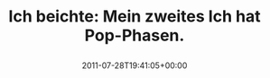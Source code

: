 ---
retweeted: false
source: <a href="http://twitter.com/download/android" rel="nofollow">Twitter for Android</a>
entities:
  hashtags: []
  symbols: []
  user_mentions: []
  urls:
  - url: http://t.co/GWISuLH
    expanded_url: http://yfrog.com/klooukssj
    display_url: yfrog.com/klooukssj
    indices:
    - '46'
    - '65'
display_text_range:
- '0'
- '65'
favorite_count: '0'
id_str: '96666503423864833'
truncated: false
retweet_count: '0'
id: '96666503423864833'
possibly_sensitive: false
created_at: Thu Jul 28 19:41:05 +0000 2011
favorited: false
full_text: 'Ich beichte: Mein zweites Ich hat Pop-Phasen.'
lang: de
quote_url: http://yfrog.com/klooukssj
tags:
- pesos/twitter
date: '2011-07-28T19:41:05+00:00'
src: https://twitter.com/bascht/status/96666503423864833
original_url: https://twitter.com/bascht/status/96666503423864833
type: twitter_tweet
text: 'Ich beichte: Mein zweites Ich hat Pop-Phasen.'
title: 'Ich beichte: Mein zweites Ich hat Pop-Phasen.

  '

---